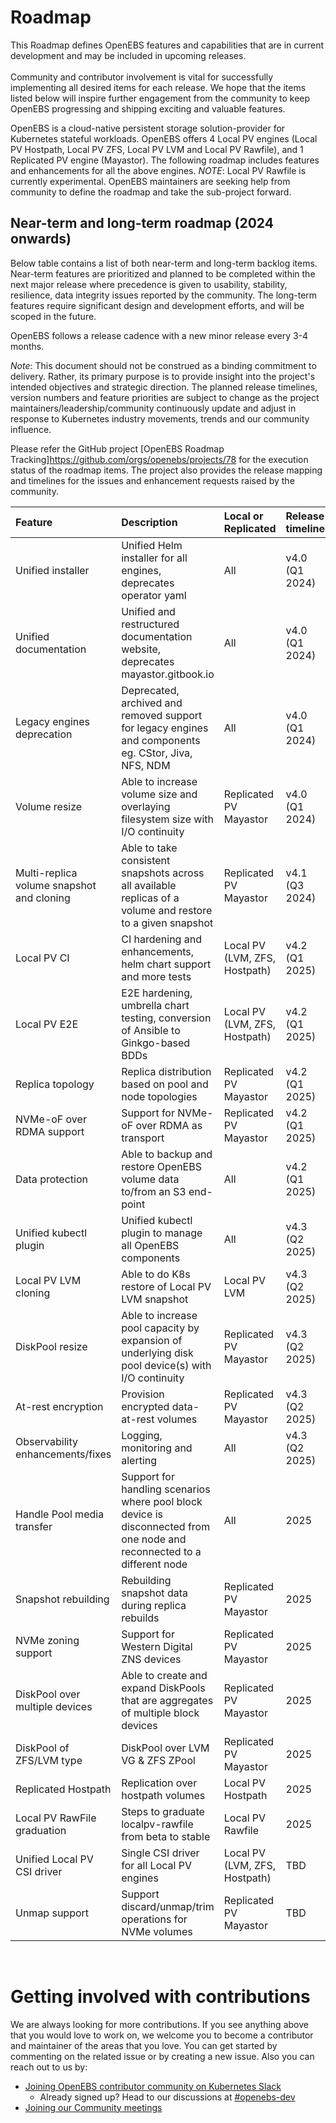 # Roadmap

This Roadmap defines OpenEBS features and capabilities that are in current development and may be included in upcoming releases.<BR>
<BR>
Community and contributor involvement is vital for successfully implementing all desired items for each release. We hope that the items listed below will inspire further engagement from the community to keep OpenEBS progressing and shipping exciting and valuable features.

OpenEBS is a cloud-native persistent storage solution-provider for Kubernetes stateful workloads. OpenEBS offers 4 Local PV engines (Local PV Hostpath, Local PV ZFS, Local PV LVM and Local PV Rawfile), and 1 Replicated PV engine (Mayastor). The following roadmap includes features and enhancements for all the above engines.
_NOTE_: Local PV Rawfile is currently experimental. OpenEBS maintainers are seeking help from community to define the roadmap and take the sub-project forward.

## Near-term and long-term roadmap (2024 onwards)
Below table contains a list of both near-term and long-term backlog items. Near-term features are prioritized and planned to be completed within the next major release where precedence is given to usability, stability, resilience, data integrity issues reported by the community. The long-term features require significant design and development efforts, and will be scoped in the future.

OpenEBS follows a release cadence with a new minor release every 3-4 months.

_Note_: This document should not be construed as a binding commitment to delivery. Rather, its primary purpose is to provide insight into the project's intended objectives and strategic direction. The planned release timelines, version numbers and feature priorities are subject to change as the project maintainers/leadership/community continuously update and adjust in response to Kubernetes industry movements, trends and our community influence.

Please refer the GitHub project [OpenEBS Roadmap Tracking]<https://github.com/orgs/openebs/projects/78> for the execution status of the roadmap items. The project also provides the release mapping and timelines for the issues and enhancement requests raised by the community.

| Feature | Description | Local or Replicated | Release timeline | Status |
| :------ | :---------- | :------------------ | :--------------- | :----- |
| Unified installer | Unified Helm installer for all engines, deprecates operator yaml | All | v4.0 (Q1 2024) | Completed |
| Unified documentation | Unified and restructured documentation website, deprecates mayastor.gitbook.io | All | v4.0 (Q1 2024) | Completed |
| Legacy engines deprecation | Deprecated, archived and removed support for legacy engines and components eg. CStor, Jiva, NFS, NDM | All | v4.0 (Q1 2024) | Completed |
| Volume resize | Able to increase volume size and overlaying filesystem size with I/O continuity | Replicated PV Mayastor | v4.0 (Q1 2024) | Completed |
| Multi-replica volume snapshot and cloning | Able to take consistent snapshots across all available replicas of a volume and restore to a given snapshot | Replicated PV Mayastor | v4.1 (Q3 2024) | Completed |
| Local PV CI | CI hardening and enhancements, helm chart support and more tests | Local PV (LVM, ZFS, Hostpath) | v4.2 (Q1 2025) | Completed |
| Local PV E2E | E2E hardening, umbrella chart testing, conversion of Ansible to Ginkgo-based BDDs | Local PV (LVM, ZFS, Hostpath) | v4.2 (Q1 2025) | Completed |
| Replica topology | Replica distribution based on pool and node topologies | Replicated PV Mayastor | v4.2 (Q1 2025) | Completed |
| NVMe-oF over RDMA support | Support for NVMe-oF over RDMA as transport | Replicated PV Mayastor | v4.2 (Q1 2025) | Completed |
| Data protection | Able to backup and restore OpenEBS volume data to/from an S3 end-point | All | v4.2 (Q1 2025) | Completed |
| Unified kubectl plugin | Unified kubectl plugin to manage all OpenEBS components | All | v4.3 (Q2 2025) | In progress |
| Local PV LVM cloning | Able to do K8s restore of Local PV LVM snapshot | Local PV LVM | v4.3 (Q2 2025) | |
| DiskPool resize | Able to increase pool capacity by expansion of underlying disk pool device(s) with I/O continuity | Replicated PV  Mayastor | v4.3 (Q2 2025) | In progress |
| At-rest encryption | Provision encrypted data-at-rest volumes | Replicated PV Mayastor | v4.3 (Q2 2025) | In progress |
| Observability enhancements/fixes | Logging, monitoring and alerting | All | v4.3 (Q2 2025) | In progress |
| Handle Pool media transfer | Support for handling scenarios where pool block device is disconnected from one node and reconnected to a different node | All | 2025 | |
| Snapshot rebuilding | Rebuilding snapshot data during replica rebuilds | Replicated PV Mayastor | 2025 | In progress |
| NVMe zoning support | Support for Western Digital ZNS devices | Replicated PV Mayastor | 2025 | In progress |
| DiskPool over multiple devices | Able to create and expand DiskPools that are aggregates of multiple block devices | Replicated PV Mayastor | 2025 | |
| DiskPool of ZFS/LVM type | DiskPool over LVM VG & ZFS ZPool | Replicated PV Mayastor | 2025 | In progress |
| Replicated Hostpath | Replication over hostpath volumes | Local PV Hostpath | 2025 | |
| Local PV RawFile graduation | Steps to graduate localpv-rawfile from beta to stable | Local PV Rawfile | 2025 | |
| Unified Local PV CSI driver | Single CSI driver for all Local PV engines | Local PV (LVM, ZFS, Hostpath) | TBD | |
| Unmap support | Support discard/unmap/trim operations for NVMe volumes | Replicated PV Mayastor | TBD | |

<BR>

# Getting involved with contributions

We are always looking for more contributions. If you see anything above that you would love to work on, we welcome you to become a contributor and maintainer of the areas that you love. You can get started by commenting on the related issue or by creating a new issue. Also you can reach out to us by:

- [Joining OpenEBS contributor community on Kubernetes Slack](https://kubernetes.slack.com)
	- Already signed up? Head to our discussions at [#openebs-dev](https://kubernetes.slack.com/messages/openebs-dev/)
- [Joining our Community meetings](https://github.com/openebs/openebs/tree/develop/community)

